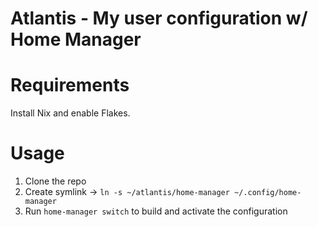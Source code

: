 # Atlantis - My user configuration w/ Home Manager

# Requirements
Install Nix and enable Flakes.

# Usage
1. Clone the repo
2. Create symlink -> `ln -s ~/atlantis/home-manager ~/.config/home-manager`
3. Run `home-manager switch` to build and activate the configuration
